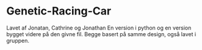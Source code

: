 # Genetic-Racing-Car
Lavet af Jonatan, Cathrine og Jonathan
En version i python og en version bygget videre på den givne fil.
Begge basert på samme design, også lavet i gruppen.